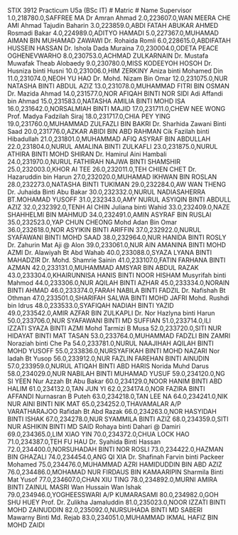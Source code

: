 STIX 3912 Practicum U5a (BSc IT) # Matric # Name Supervisor  1.0,218780.0,SAFFREE MA Dr Amran Ahmad 2.0,223607.0,WAN MEERA CHE AMI Ahmad Tajudin Baharin 3.0,223859.0,ABDI FATAH ABUKAR AHMED Rosmadi Bakar 4.0,224989.0,ADITYO HAMADI 5.0,227367.0,MUHAMAD AIMAN BIN MUHAMAD ZAWAWI Dr. Rohaida Romli 6.0,228615.0,ABDIFATAH HUSSEIN HASSAN Dr. Ishola Dada Muraina 7.0,230004.0,ODETA PEACE OGHENEVWARHO 8.0,230753.0,ACHMAD ZULKARNAIN Dr. Mustafa Muwafak Theab Alobaedy 9.0,230780.0,MISS KODEEYOH HOSOH Dr. Husniza binti Husni 10.0,231006.0,HIM ZERKINY Aniza binti Mohamed Din 11.0,231074.0,NEOH YU HAO Dr. Mohd. Nizam Bin Omar 12.0,231075.0,NUR NATASHA BINTI ABDUL AZIZ 13.0,231078.0,MUHAMMAD FITRI BIN OSMAN Dr. Mazida Ahmad 14.0,231577.0,NOR AFIQAH BINTI NOR SIDI Adi Affandi bin Ahmad 15.0,231583.0,NATASHA AMILIA BINTI MOHD ISA 16.0,231642.0,NORSALMIAH BINTI MAJID 17.0,231711.0,CHEW NEE WONG Prof. Madya Fadzilah Siraj 18.0,231717.0,CHIA PEY YING 19.0,231760.0,MUHAMMAD ZULFAZLI BIN BAKRI Dr. Sharhida Zawani Binti Saad 20.0,231776.0,AZKAR ABIDI BIN ABD RAHMAN Cik Fazilah binti Hibadullah 21.0,231801.0,MUHAMMAD AFIQ ASYRAF BIN ABDULLAH 22.0,231804.0,NURUL AMALINA BINTI ZULKAFLI 23.0,231875.0,NURUL ATHIRA BINTI MOHD SHIRAN Dr. Hamirul Aini Hambali 24.0,231970.0,NURUL FATHIRAH NAJWA BINTI SHAMSHIR 25.0,232003.0,KHOR AI TEE 26.0,232011.0,TEH CHIEN CHET Dr. Hazaruddin bin Harun 27.0,232020.0,MUHAMAD IKHWAN BIN ROSLAN 28.0,232273.0,NATASHA BINTI TUKIMAN 29.0,232284.0,AW WAN THENG Dr. Juhaida Binti Abu Bakar 30.0,232332.0,NURUL NADIASAHERRA BT.MOHAMAD YUSOFF 31.0,232343.0,AMY NURUL ASYIQIN BINTI ABDULL AZIZ 32.0,232392.0,TENH AI CHIN Juliana binti Wahid 33.0,232409.0,NAZE SHAHHELMI BIN MAHMUD 34.0,232491.0,AMIN ASYRAF BIN RUSLAI 35.0,232523.0,YAP CHUN CHEONG Mohd Adan Bin Omar 36.0,232618.0,NOR ASYIKIN BINTI ARIFFIN 37.0,232922.0,NURUL SYAFAWANI BINTI MOHD SAAD 38.0,232964.0,NUR HANIDA BINTI ROSLY Dr. Zahurin Mat Aji @ Alon 39.0,233061.0,NUR AIN AMANINA BINTI MOHD AZMI Dr. Alawiyah Bt Abd Wahab 40.0,233088.0,SYAZA LYANA BINTI MAHADZIR Dr. Mohd. Shamrie Sainin 41.0,233107.0,FATIN FARHANA BINTI AZMAN 42.0,233131.0,MUHAMMAD AMSYAR BIN ABDUL RAZAK 43.0,233304.0,KHAIRUNNISA HANIS BINTI NOOR HISHAM Musyrifah binti Mahmod 44.0,233306.0,NUR AQILAH BINTI AZHAR 45.0,233334.0,NORAIN BINTI AHMAD 46.0,233374.0,FARAH NABILA BINTI FADZIL Dr. Nafishah Bt Othman 47.0,233501.0,SHARIFAH SALWA BINTI MOHD JAFRI Mohd. Rushdi bin Idrus 48.0,233533.0,SYAFIQAH NADIAH BINTI YAZID 49.0,233542.0,AMIR AZFAR BIN ZULKAPLI Dr. Nor Hazlyna binti Harun 50.0,233706.0,NUR SYAFAWANI BINTI MD SUFFIAN 51.0,233714.0,ILI IZZATI SYAZA BINTI AZMI Mohd Tarmizi B Musa 52.0,233720.0,SITI NUR HIDAYAT BINTI MAT TASAN 53.0,233764.0,MUHAMMAD FADZLI BIN ZAMRI Noraziah binti Che Pa 54.0,233781.0,NURUL NAAJIHAH AQILAH BINTI MOHD YUSOFF 55.0,233836.0,NURSYAFIKAH BINTI MOHD NAZARI Nor Iadah Bt Yusop 56.0,233912.0,NUR FAZLIN FAREHAN BINTI AINUDIN 57.0,233959.0,NURUL ATIQAH BINTI ABD HARIS Norida Muhd Darus 58.0,234029.0,NUR NABILAH BINTI MUHAMAD YUSUF 59.0,234120.0,NG SI YEEN Nur Azzah Bt Abu Bakar 60.0,234129.0,NOOR HANIM BINTI ABD HALIM 61.0,234132.0,TAN JUN YI 62.0,234174.0,NOR FAZIRA BINTI AFFANDI Nurnasran B Puteh 63.0,234218.0,TAN LEE NA 64.0,234241.0,NIK NUR AINI BINTI NIK MAT 65.0,234252.0,THAVAMALAR A/P VARATHARAJOO Rafidah Bt Abd Razak 66.0,234263.0,NOR HASYIDAH BINTI ISHAK 67.0,234278.0,NUR SYAMMILA BINTI AZIZ 68.0,234359.0,SITI NUR ASHIKIN BINTI MD SAID Rohaya binti Dahari @ Damiri 69.0,234365.0,LIM XIAO YIN 70.0,234372.0,CHUA LOCK HAO 71.0,234387.0,TEH FU HAU Dr. Syahida Binti Hassan 72.0,234400.0,NORSUHADAH BINTI NOR ROSLI 73.0,234422.0,HAZMAN BIN GHAZALI 74.0,234454.0,ANG QI XIA Dr. Shafinah Farvin binti Packeer Mohamed 75.0,234476.0,MUHAMMAD AZRI HAMIDUDDIN BIN ABD AZIZ 76.0,234486.0,MOHAMAD NUR FIRDAUS BIN KAMAARIPIN Sharmila Binti Mat Yusof 77.0,234607.0,CHAN XIU TING 78.0,234892.0,MURNI AMIRA BINTI ZAINUL MASRI Wan Hussain Wan Ishak 79.0,234946.0,YOGHEESSWARI A/P KUMARASAMI 80.0,234982.0,GOH SHU HUEY Prof. Dr. Zulikha Jamaluddin 81.0,235023.0,NOOR IZZATI BINTI MOHD ZAINUDDIN 82.0,235092.0,NURSUHADA BINTI MD SABERI Mawarny Binti Md. Rejab 83.0,234051.0,MUHAMMAD IKMAL HAFIZ BIN MOHD ZAIDI 